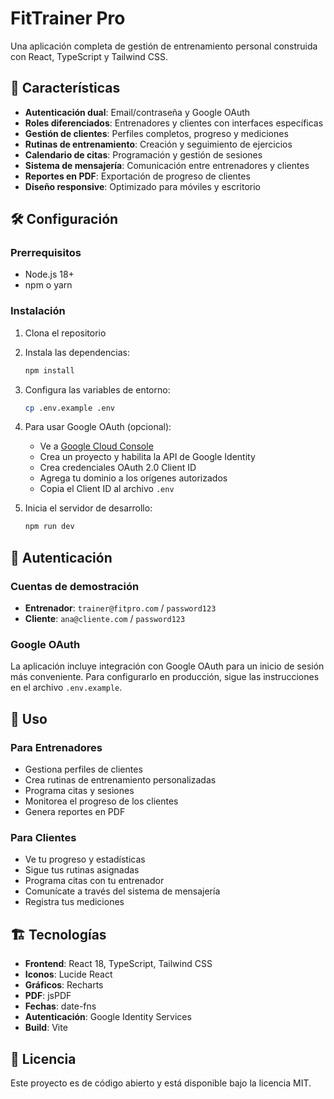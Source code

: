 # FitTrainer Pro

Una aplicación completa de gestión de entrenamiento personal construida con React, TypeScript y Tailwind CSS.

## 🚀 Características

- **Autenticación dual**: Email/contraseña y Google OAuth
- **Roles diferenciados**: Entrenadores y clientes con interfaces específicas
- **Gestión de clientes**: Perfiles completos, progreso y mediciones
- **Rutinas de entrenamiento**: Creación y seguimiento de ejercicios
- **Calendario de citas**: Programación y gestión de sesiones
- **Sistema de mensajería**: Comunicación entre entrenadores y clientes
- **Reportes en PDF**: Exportación de progreso de clientes
- **Diseño responsive**: Optimizado para móviles y escritorio

## 🛠️ Configuración

### Prerrequisitos

- Node.js 18+ 
- npm o yarn

### Instalación

1. Clona el repositorio
2. Instala las dependencias:
   ```bash
   npm install
   ```

3. Configura las variables de entorno:
   ```bash
   cp .env.example .env
   ```

4. Para usar Google OAuth (opcional):
   - Ve a [Google Cloud Console](https://console.developers.google.com/)
   - Crea un proyecto y habilita la API de Google Identity
   - Crea credenciales OAuth 2.0 Client ID
   - Agrega tu dominio a los orígenes autorizados
   - Copia el Client ID al archivo `.env`

5. Inicia el servidor de desarrollo:
   ```bash
   npm run dev
   ```

## 🔐 Autenticación

### Cuentas de demostración

- **Entrenador**: `trainer@fitpro.com` / `password123`
- **Cliente**: `ana@cliente.com` / `password123`

### Google OAuth

La aplicación incluye integración con Google OAuth para un inicio de sesión más conveniente. Para configurarlo en producción, sigue las instrucciones en el archivo `.env.example`.

## 📱 Uso

### Para Entrenadores

- Gestiona perfiles de clientes
- Crea rutinas de entrenamiento personalizadas
- Programa citas y sesiones
- Monitorea el progreso de los clientes
- Genera reportes en PDF

### Para Clientes

- Ve tu progreso y estadísticas
- Sigue tus rutinas asignadas
- Programa citas con tu entrenador
- Comunícate a través del sistema de mensajería
- Registra tus mediciones

## 🏗️ Tecnologías

- **Frontend**: React 18, TypeScript, Tailwind CSS
- **Iconos**: Lucide React
- **Gráficos**: Recharts
- **PDF**: jsPDF
- **Fechas**: date-fns
- **Autenticación**: Google Identity Services
- **Build**: Vite

## 📄 Licencia

Este proyecto es de código abierto y está disponible bajo la licencia MIT.